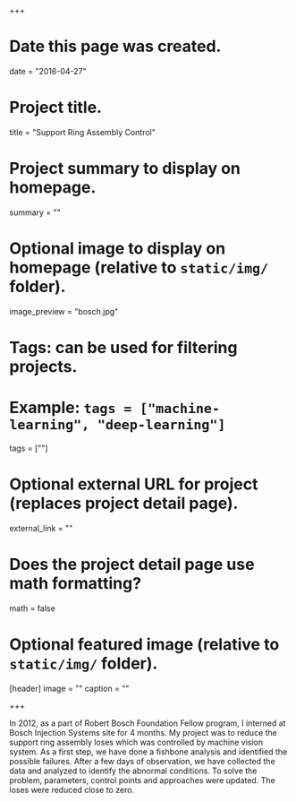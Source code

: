 +++
# Date this page was created.
date = "2016-04-27"

# Project title.
title = "Support Ring Assembly Control"

# Project summary to display on homepage.
summary = ""

# Optional image to display on homepage (relative to `static/img/` folder).
image_preview = "bosch.jpg"

# Tags: can be used for filtering projects.
# Example: `tags = ["machine-learning", "deep-learning"]`
tags = [""]

# Optional external URL for project (replaces project detail page).
external_link = ""

# Does the project detail page use math formatting?
math = false

# Optional featured image (relative to `static/img/` folder).
[header]
image = ""
caption = ""

+++

In 2012, as a part of Robert Bosch Foundation Fellow program, I interned at Bosch Injection Systems site for 4 months. My project was to reduce the support ring assembly loses which was controlled by machine vision system. As a first step, we have done a fishbone analysis and identified the possible failures. After a few days of observation, we have collected the data and analyzed to identify the abnormal conditions. To solve the problem, parameters, control points and approaches were updated. The loses were reduced close to zero.
